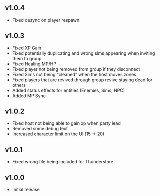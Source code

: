 ## v1.0.4
- Fixed desync on player respawn

## v1.0.3
- Fixed XP Gain
- Fixed potentially duplicating and wrong sims appearing when inviting them to group
- Fixed Healing MP/HP
- Fixed player not being removed from group if they disconnect
- Fixed Sims not being "cleaned" when the host moves zones
- Fixed players that are revived through group revive staying dead for others
- Added status effects for entities (Enemies, Sims, NPC)
- Added MP Sync

## v1.0.2
- Fixed host not being able to gain xp when party lead
- Removed some debug text
- Increased character limit on the UI (15 -> 20)

## v1.0.1
- Fixed wrong file being included for Thunderstore

## v1.0.0
- Initial release